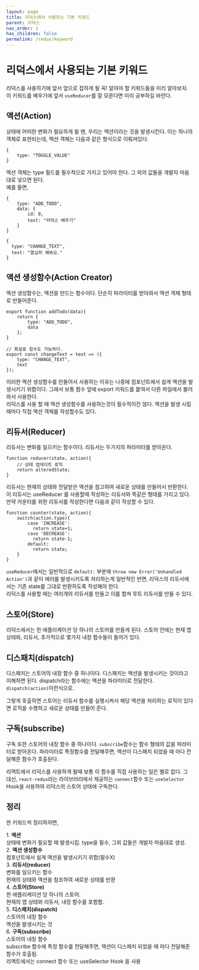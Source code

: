 ```yaml
---
layout: page
title: 리덕스에서 사용되는 기본 키워드
parent: 리덕스
nav_order: 1
has_children: false
permalink: /redux/keyword
---
```


# 리덕스에서 사용되는 기본 키워드

리덕스를 사용하기에 앞서 앞으로 접하게 될 꼭! 알아야 할 키워드들을 미리 알아보자. 이 키워드를 배우기에 앞서 `useReducer`를 잘 모른다면 미리 공부하길 바란다.

## 액션(Action)

상태에 어떠한 변화가 필요하게 될 땐, 우리는 액션이라는 것을 발생시킨다. 이는 하나의 객체로 표현되는데, 액션 객체는 다음과 같은 형식으로 이뤄져있다.

```
{
    type: "TOGGLE_VALUE"
}
```

액션 객체는 type 필드를 필수적으로 가지고 있어야 한다. 그 외의 값들을 개발자 마음대로 넣으면 된다.  
예를 들면,

```
{
    type: "ADD_TODO",
    data: {
        id: 0,
        text: "리덕스 배우기"
    }
}
```

```
{
  type: "CHANGE_TEXT",
  text: "열심히 해봐요."
}
```

## 액션 생성함수(Action Creator)

액션 생성함수는, 액션을 만드는 함수이다. 단순히 파라미터를 받아와서 액션 객체 형태로 만들어준다.

```
export function addTodo(data){
    return {
        type: "ADD_TODO",
        data
    };
}

// 화살표 함수도 가능하다.
export const changeText = text => ({
    type: "CHANGE_TEXT",
    text
});
```

이러한 액션 생성함수를 만들어서 사용하는 이유는 나중에 컴포넌트에서 쉽게 액션을 발생시키기 위함이다. 그래서 보통 함수 앞에 export 키워드를 붙여서 다른 파일에서 불러와서 사용한다.  
리덕스를 사용 할 때 액션 생성함수를 사용하는것이 필수적이진 않다. 액션을 발생 시킬 때마다 직접 액션 객체를 작성할수도 있다.

## 리듀서(Reducer)

리듀서는 변화를 일으키는 함수이다. 리듀서는 두가지의 파라미터를 받아온다.

```
function reducer(state, action){
    // 상태 업데이트 로직
    return alteredState;
}
```

리듀서는 현재의 상태와 전달받은 액션을 참고하여 새로운 상태를 만들어서 반환한다. 이 리듀서는 useReducer 를 사용할때 작성하는 리듀서와 똑같은 형태를 가지고 있다.  
만약 카운터를 위한 리듀서를 작성한다면 다음과 같이 작성할 수 있다.

```
function counter(state, action){
    switch(action.type){
        case 'INCREASE':
          return state+1;
        case 'DECREASE':
          return state-1;
        default:
          return state;
    }
}
```

`useReducer`에서는 일반적으로 `default:` 부분에 `throw new Error('Unhandled Action')`과 같이 에러를 발생시키도록 처리하는게 일반적인 반면, 리덕스의 리듀서에서는 기존 state를 그대로 반환하도록 작성해야 한다.  
리덕스를 사용할 때는 여러개의 리듀서를 만들고 이를 합쳐 루트 리듀서를 만들 수 있다.

## 스토어(Store)

리덕스에서는 한 애플리케이션 당 하나의 스토어를 만들게 된다. 스토어 안에는 현재 앱 상태와, 리듀서, 추가적으로 몇가지 내장 함수들이 들어가 있다.

## 디스패치(dispatch)

디스패치는 스토어의 내장 함수 중 하나이다. 디스패치는 액션을 발생시키는 것이라고 이해하면 된다. dispatch라는 함수에는 액션을 파라미터로 전달한다.  
`dispatch(action)`이런식으로.

그렇게 호출하면 스토어는 리듀서 함수를 실행시켜서 해당 액션을 처리하는 로직이 있다면 로직을 수행하고 새로운 상태를 만들어 준다.

## 구독(subscribe)

구독 또한 스토어의 내장 함수 중 하나이다. `subscribe`함수는 함수 형태의 값을 파라미터로 받아온다. 파라미터로 특정함수를 전달해주면, 액션이 디스패치 되었을 때 마다 전달해준 함수가 호출된다.

리액트에서 리덕스를 사용하게 될때 보통 이 함수를 직접 사용하는 일은 별로 없다. 그 대신, `react-redux`라는 라이브러리에서 제공하는 `connect`함수 또는 `useSelector` Hook을 사용하여 리덕스의 스토어 상태에 구독한다.

## 정리  
한 키워드씩 정리하자면,  

1\. **액션**  
 상태에 변화가 필요할 때 발생시킴. type을 필수, 그외 값들은 개발자 마음대로 생성.  
2\. **액션 생성함수**  
 컴포넌트에서 쉽게 액션을 발생시키기 위함(필수X)  
3\. **리듀서(reducer)**  
 변화를 일으키는 함수  
 현재의 상태와 액션을 참조하여 새로운 상태를 반환  
4\. **스토어(Store)**  
 한 애플리케이션 당 하나의 스토어.  
 현재의 앱 상태와 리듀서, 내장 함수를 포함함.  
5\. **디스패치(dispatch)**  
 스토어의 내장 함수  
 액션을 발생시키는 것  
6\. **구독(subscribe)**  
 스토어의 내장 함수  
 subscribe 함수에 특정 함수를 전달해주면, 액션이 디스패치 되었을 때 마다 전달해준 함수가 호출됨.  
 리액트에서는 connect 함수 또는 useSelector Hook 을 사용
 

